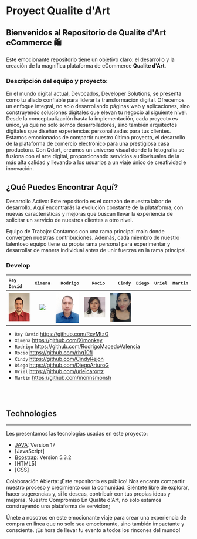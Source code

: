 # **Proyect Qualite d'Art**
## Bienvenidos al Repositorio de Qualite d'Art eCommerce 🛍️


Este emocionante repositorio tiene un objetivo claro: el desarrollo y la creación de la magnífica plataforma de eCommerce **Qualite d'Art**. 

### Descripción del equipo y proyecto:
En el mundo digital actual, Devocados, Developer Solutions, se presenta como tu aliado confiable para liderar la transformación digital. Ofrecemos un enfoque integral, no solo desarrollando páginas web y aplicaciones, sino construyendo soluciones digitales que elevan tu negocio al siguiente nivel. Desde la conceptualización hasta la implementación, cada proyecto es único, ya que no solo somos desarrolladores, sino también arquitectos digitales que diseñan experiencias personalizadas para tus clientes. Estamos emocionados de compartir nuestro último proyecto, el desarrollo de la plataforma de comercio electrónico para una prestigiosa casa productora. Con Qdart, creamos un universo visual donde la fotografía se fusiona con el arte digital, proporcionando servicios audiovisuales de la más alta calidad y llevando a los usuarios a un viaje único de creatividad e innovación.

## ¿Qué Puedes Encontrar Aquí?
Desarrollo Activo: Este repositorio es el corazón de nuestra labor de desarrollo. Aquí encontrarás la evolución constante de la plataforma, con nuevas características y mejoras que buscan llevar la experiencia de solicitar un servicio de nuestros clientes a otro nivel.

Equipo de Trabajo: Contamos con una rama principal main donde convergen nuestras contribuciones. Además, cada miembro de nuestro talentoso equipo tiene su propia rama personal para experimentar y desarrollar de manera individual antes de unir fuerzas en la rama principal.


### Develop 
| `Rey David` | `Ximena` | `Rodrigo` | `Rocio` | `Cindy` | `Diego` | `Uriel` | `Martin` |
|:--------------|:-------------:|--------------:|--------------:|--------------:|--------------:|--------------:|--------------:|
|<img src="/Devocados/AboutUs-devocados/assets/REY.png" width="80"/>| <img src="/Devocados/AboutUs-devocados/assets/Ximena Muñoz.jpg" width="80"/>| <img src="/Devocados/AboutUs-devocados/assets/rodo pro.jpg" width="80"/> | <img src="/Devocados/AboutUs-devocados/assets/Rocio Hdz.jpg" width="80"/> | <img src="/Devocados/AboutUs-devocados/assets/Cindy.jpg" width="80"/> |


- `Rey David` https://github.com/ReyMtzO
- `Ximena` https://github.com/Ximonkey
- `Rodrigo` https://github.com/RodrigoMacedoValencia
- `Rocio` https://github.com/rhg10fl
- `Cindy` https://github.com/CindyRejon
- `Diego` https://github.com/DiegoArturoG
- `Uriel` https://github.com/urielcarortz
- `Martin` https://github.com/monnsmonsh
```sh

  
```

## Technologies
***
Les presentamos las tecnologias usadas en este proyecto:
* [JAVA](https://www.oracle.com/java/technologies/javase/jdk17-archive-downloads.html): Version 17 
* [JavaScript]
* [Boostrap](https://getbootstrap.com/docs/5.3/getting-started/introduction/): Version 5.3.2 
* [HTML5]
* [CSS]

Colaboración Abierta: ¡Este repositorio es público! Nos encanta compartir nuestro proceso y crecimiento con la comunidad. Siéntete libre de explorar, hacer sugerencias y, si lo deseas, contribuir con tus propias ideas y mejoras.
Nuestro Compromiso
En Qualite d'Art, no solo estamos construyendo una plataforma de servicion; 


Únete a nosotros en este emocionante viaje para crear una experiencia de compra en línea que no solo sea emocionante, sino también impactante y consciente. ¡Es hora de llevar  tu evento a todos los rincones del mundo!
